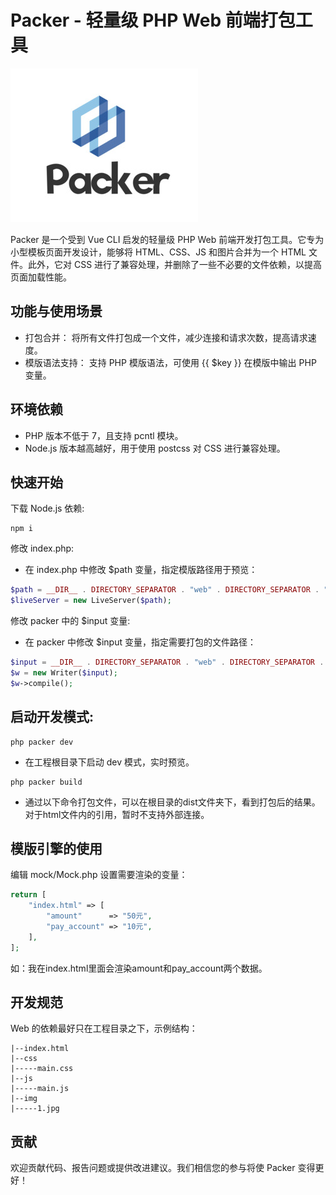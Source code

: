 # Packer - 轻量级 PHP Web 前端打包工具
![Packer](1401700935032_.pic.jpg)

Packer 是一个受到 Vue CLI 启发的轻量级 PHP Web 前端开发打包工具。它专为小型模板页面开发设计，能够将 HTML、CSS、JS 和图片合并为一个 HTML 文件。此外，它对 CSS 进行了兼容处理，并删除了一些不必要的文件依赖，以提高页面加载性能。

## 功能与使用场景
- 打包合并： 将所有文件打包成一个文件，减少连接和请求次数，提高请求速度。
- 模版语法支持： 支持 PHP 模版语法，可使用 {{ $key }} 在模版中输出 PHP 变量。

## 环境依赖
- PHP 版本不低于 7，且支持 pcntl 模块。
- Node.js 版本越高越好，用于使用 postcss 对 CSS 进行兼容处理。


## 快速开始
下载 Node.js 依赖:
```
npm i
```
修改 index.php:
- 在 index.php 中修改 $path 变量，指定模版路径用于预览：
```php
$path = __DIR__ . DIRECTORY_SEPARATOR . "web" . DIRECTORY_SEPARATOR . "index.html";
$liveServer = new LiveServer($path);
```

修改 packer 中的 $input 变量:
- 在 packer 中修改 $input 变量，指定需要打包的文件路径：
```php
$input = __DIR__ . DIRECTORY_SEPARATOR . "web" . DIRECTORY_SEPARATOR . "index.html";
$w = new Writer($input);
$w->compile();
```

## 启动开发模式:
```
php packer dev
```
- 在工程根目录下启动 dev 模式，实时预览。

```
php packer build
```
- 通过以下命令打包文件，可以在根目录的dist文件夹下，看到打包后的结果。对于html文件内的引用，暂时不支持外部连接。

## 模版引擎的使用
编辑 mock/Mock.php 设置需要渲染的变量：
```php
return [
    "index.html" => [
        "amount"      => "50元",
        "pay_account" => "10元",
    ],
];
```
如：我在index.html里面会渲染amount和pay_account两个数据。

## 开发规范
Web 的依赖最好只在工程目录之下，示例结构：
```
|--index.html
|--css
|-----main.css
|--js
|-----main.js
|--img
|-----1.jpg
```

## 贡献
欢迎贡献代码、报告问题或提供改进建议。我们相信您的参与将使 Packer 变得更好！












